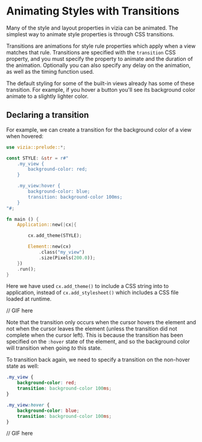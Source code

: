 # Animating Styles with Transitions

Many of the style and layout properties in vizia can be animated. The simplest way to animate style properties is through CSS transitions. 

Transitions are animations for style rule properties which apply when a view matches that rule. Transitions are specified with the `transition` CSS property, and you must specify the property to animate and the duration of the animation. Optionally you can also specify any delay on the animation, as well as the timing function used.

The default styling for some of the built-in views already has some of these transition. For example, if you hover a button you'll see its background color animate to a slightly lighter color.


## Declaring a transition
For example, we can create a transition for the background color of a view when hovered:

```rust
use vizia::prelude::*;

const STYLE: &str = r#"
    .my_view {
        background-color: red;
    }

    .my_view:hover {
        background-color: blue;
        transition: background-color 100ms;
    }
"#;

fn main () {
    Application::new(|cx|{

        cx.add_theme(STYLE);

        Element::new(cx)
            .class("my_view")
            .size(Pixels(200.0));
    })
    .run();
}

```

Here we have used `cx.add_theme()` to include a CSS string into to application, instead of `cx.add_stylesheet()` which includes a CSS file loaded at runtime.

// GIF here

Note that the transition only occurs when the cursor hovers the element and not when the cursor leaves the element (unless the transition did not complete when the cursor left). This is because the transition has been specified on the `:hover` state of the element, and so the background color will transition when going *to* this state.

To transition back again, we need to specify a transition on the non-hover state as well:

```css
.my_view {
    background-color: red;
    transition: background-color 100ms;
}

.my_view:hover {
    background-color: blue;
    transition: background-color 100ms;
}
```

// GIF here